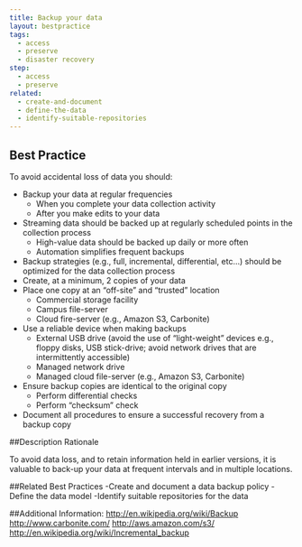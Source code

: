 ```yaml
---
title: Backup your data
layout: bestpractice
tags:
  - access
  - preserve
  - disaster recovery
step:
  - access
  - preserve
related:
  - create-and-document
  - define-the-data
  - identify-suitable-repositories
---
```



## Best Practice
To avoid accidental loss of data you should:

- Backup your data at regular frequencies
  - When you complete your data collection activity
  - After you make edits to your data
- Streaming data should be backed up at regularly scheduled points in the collection process
  - High-value data should be backed up daily or more often
  - Automation simplifies frequent backups
- Backup strategies (e.g., full, incremental, differential, etc…) should be optimized for the data collection process
- Create, at a minimum, 2 copies of your data
- Place one copy at an “off-site” and “trusted” location
  - Commercial storage facility
  - Campus file-server
  - Cloud fire-server (e.g., Amazon S3, Carbonite)
- Use a reliable device when making backups
  - External USB drive (avoid the use of “light-weight” devices e.g., floppy disks, USB stick-drive; avoid network drives that are intermittently accessible)
  - Managed network drive
  - Managed cloud file-server (e.g., Amazon S3, Carbonite)
- Ensure backup copies are identical to the original copy
  - Perform differential checks
  - Perform “checksum” check
- Document all procedures to ensure a successful recovery from a backup copy

##Description Rationale

To avoid data loss, and to retain information held in earlier versions, it is valuable to back-up your data at frequent intervals and in multiple locations.

##Related Best Practices
-Create and document a data backup policy
-Define the data model
-Identify suitable repositories for the data

##Additional Information: 
http://en.wikipedia.org/wiki/Backup
http://www.carbonite.com/
http://aws.amazon.com/s3/
http://en.wikipedia.org/wiki/Incremental_backup
